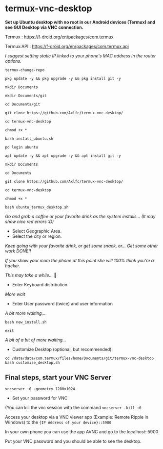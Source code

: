 # termux-vnc-desktop
**Set up Ubuntu desktop with no root in our Android devices (Termux) and see GUI Desktop via VNC connection.**

Termux : https://f-droid.org/en/packages/com.termux

Termux:API : https://f-droid.org/en/packages/com.termux.api

_I suggest setting static IP linked to your phone's MAC address in the router options._

```termux-change-repo```

```pkg update -y && pkg upgrade -y && pkg install git -y```

```mkdir Documents```

```mkdir Documents/git```

```cd Documents/git```

```git clone https://github.com/Axlfc/termux-vnc-desktop/```

```cd termux-vnc-desktop```

```chmod +x *```

```bash install_ubuntu.sh```

```pd login ubuntu```

```apt update -y && apt upgrade -y && apt install git -y```

```mkdir Documents```

```cd Documents```

```git clone https://github.com/Axlfc/termux-vnc-desktop/```

```cd termux-vnc-desktop```

```chmod +x *```

```bash ubuntu_termux_desktop.sh```

_Go and grab a coffee or your favorite drink as the system installs... (It may show nice red errors :D)_

- Select Geographic Area.
- Select the city or region.

_Keep going with your favorite drink, or get some snack, or... Get some other work DONE!!_

_If you show your mom the phone at this point she will 100% think you're a hacker._

_This may take a while..._  🥱

- Enter Keyboard distribution

_More wait_

- Enter User password (twice) and user information

_A bit more waiting..._

```bash new_install.sh```

```exit```

_A bit of a bit of more waiting..._

- Customize Desktop (optional, but recommended):

```cd /data/data/com.termux/files/home/Documents/git/termux-vnc-desktop```
```bash customize_desktop.sh```

## Final steps, start your VNC Server

```vncserver :0 -geometry 1280x1024```

- Set your password for VNC

(You can kill the vnc session with the command ```vncserver -kill :0``` 

Access your desktop via a VNC viewer app (Example: Remote Ripple in Windows) to the ```{IP Address of your device}::5900```

In your own phone you can use the app AVNC and go to the localhost::5900

Put your VNC password and you should be able to see the desktop.
